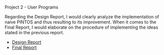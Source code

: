Project 2 - User Programs

Regarding the Design Report, I would clearly analyze the implementation of naive PINTOS and thus resulting to its improvement. When it comes to the Final Report, I would elaborate on the procedure of implementing the ideas stated in the previous report. 


* [Design Report](https://github.com/khaukhau/PINTOS-Project/blob/Project-2/Khau%20Lien%20Kiet-49004033_Design%20Report.pdf)
* [Final Report](https://github.com/khaukhau/PINTOS-Project/blob/Project-2/Khau%20Lien%20Kiet%20-%2049004033_final%20report.pdf)
